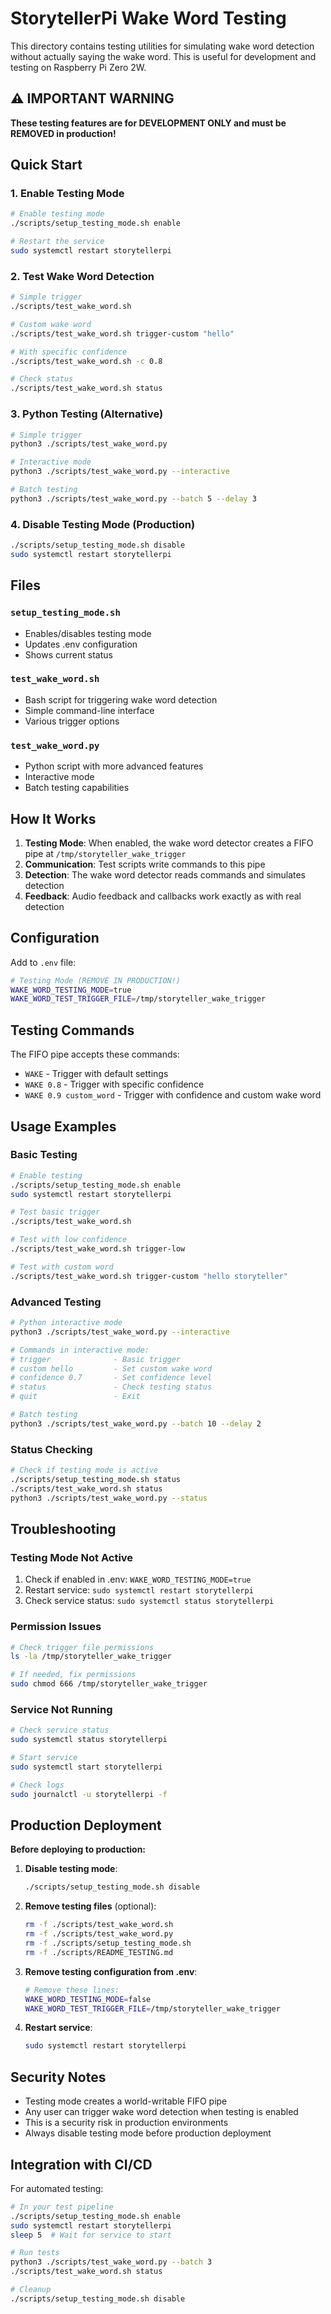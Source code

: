 # StorytellerPi Wake Word Testing

This directory contains testing utilities for simulating wake word detection without actually saying the wake word. This is useful for development and testing on Raspberry Pi Zero 2W.

## ⚠️ IMPORTANT WARNING

**These testing features are for DEVELOPMENT ONLY and must be REMOVED in production!**

## Quick Start

### 1. Enable Testing Mode
```bash
# Enable testing mode
./scripts/setup_testing_mode.sh enable

# Restart the service
sudo systemctl restart storytellerpi
```

### 2. Test Wake Word Detection
```bash
# Simple trigger
./scripts/test_wake_word.sh

# Custom wake word
./scripts/test_wake_word.sh trigger-custom "hello"

# With specific confidence
./scripts/test_wake_word.sh -c 0.8

# Check status
./scripts/test_wake_word.sh status
```

### 3. Python Testing (Alternative)
```bash
# Simple trigger
python3 ./scripts/test_wake_word.py

# Interactive mode
python3 ./scripts/test_wake_word.py --interactive

# Batch testing
python3 ./scripts/test_wake_word.py --batch 5 --delay 3
```

### 4. Disable Testing Mode (Production)
```bash
./scripts/setup_testing_mode.sh disable
sudo systemctl restart storytellerpi
```

## Files

### `setup_testing_mode.sh`
- Enables/disables testing mode
- Updates .env configuration
- Shows current status

### `test_wake_word.sh`
- Bash script for triggering wake word detection
- Simple command-line interface
- Various trigger options

### `test_wake_word.py`
- Python script with more advanced features
- Interactive mode
- Batch testing capabilities

## How It Works

1. **Testing Mode**: When enabled, the wake word detector creates a FIFO pipe at `/tmp/storyteller_wake_trigger`
2. **Communication**: Test scripts write commands to this pipe
3. **Detection**: The wake word detector reads commands and simulates detection
4. **Feedback**: Audio feedback and callbacks work exactly as with real detection

## Configuration

Add to `.env` file:
```bash
# Testing Mode (REMOVE IN PRODUCTION!)
WAKE_WORD_TESTING_MODE=true
WAKE_WORD_TEST_TRIGGER_FILE=/tmp/storyteller_wake_trigger
```

## Testing Commands

The FIFO pipe accepts these commands:
- `WAKE` - Trigger with default settings
- `WAKE 0.8` - Trigger with specific confidence
- `WAKE 0.9 custom_word` - Trigger with confidence and custom wake word

## Usage Examples

### Basic Testing
```bash
# Enable testing
./scripts/setup_testing_mode.sh enable
sudo systemctl restart storytellerpi

# Test basic trigger
./scripts/test_wake_word.sh

# Test with low confidence
./scripts/test_wake_word.sh trigger-low

# Test with custom word
./scripts/test_wake_word.sh trigger-custom "hello storyteller"
```

### Advanced Testing
```bash
# Python interactive mode
python3 ./scripts/test_wake_word.py --interactive

# Commands in interactive mode:
# trigger              - Basic trigger
# custom hello         - Set custom wake word
# confidence 0.7       - Set confidence level
# status               - Check testing status
# quit                 - Exit

# Batch testing
python3 ./scripts/test_wake_word.py --batch 10 --delay 2
```

### Status Checking
```bash
# Check if testing mode is active
./scripts/setup_testing_mode.sh status
./scripts/test_wake_word.sh status
python3 ./scripts/test_wake_word.py --status
```

## Troubleshooting

### Testing Mode Not Active
1. Check if enabled in .env: `WAKE_WORD_TESTING_MODE=true`
2. Restart service: `sudo systemctl restart storytellerpi`
3. Check service status: `sudo systemctl status storytellerpi`

### Permission Issues
```bash
# Check trigger file permissions
ls -la /tmp/storyteller_wake_trigger

# If needed, fix permissions
sudo chmod 666 /tmp/storyteller_wake_trigger
```

### Service Not Running
```bash
# Check service status
sudo systemctl status storytellerpi

# Start service
sudo systemctl start storytellerpi

# Check logs
sudo journalctl -u storytellerpi -f
```

## Production Deployment

**Before deploying to production:**

1. **Disable testing mode**:
   ```bash
   ./scripts/setup_testing_mode.sh disable
   ```

2. **Remove testing files** (optional):
   ```bash
   rm -f ./scripts/test_wake_word.sh
   rm -f ./scripts/test_wake_word.py
   rm -f ./scripts/setup_testing_mode.sh
   rm -f ./scripts/README_TESTING.md
   ```

3. **Remove testing configuration from .env**:
   ```bash
   # Remove these lines:
   WAKE_WORD_TESTING_MODE=false
   WAKE_WORD_TEST_TRIGGER_FILE=/tmp/storyteller_wake_trigger
   ```

4. **Restart service**:
   ```bash
   sudo systemctl restart storytellerpi
   ```

## Security Notes

- Testing mode creates a world-writable FIFO pipe
- Any user can trigger wake word detection when testing is enabled
- This is a security risk in production environments
- Always disable testing mode before production deployment

## Integration with CI/CD

For automated testing:
```bash
# In your test pipeline
./scripts/setup_testing_mode.sh enable
sudo systemctl restart storytellerpi
sleep 5  # Wait for service to start

# Run tests
python3 ./scripts/test_wake_word.py --batch 3
./scripts/test_wake_word.sh status

# Cleanup
./scripts/setup_testing_mode.sh disable
```